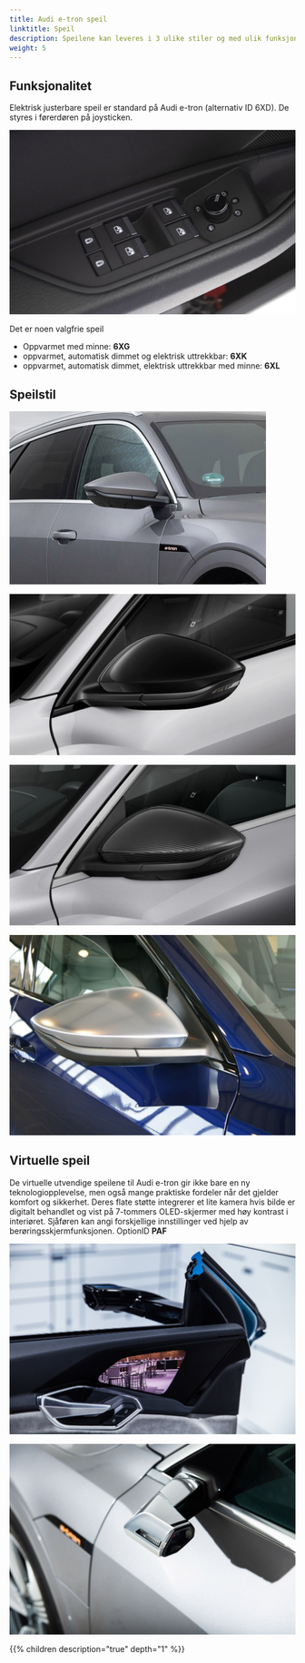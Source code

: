 ```yaml
---
title: Audi e-tron speil
linktitle: Speil
description: Speilene kan leveres i 3 ulike stiler og med ulik funksjonalitet.
weight: 5
---
```


## Funksjonalitet

Elektrisk justerbare speil er standard på Audi e-tron (alternativ ID 6XD). De styres i førerdøren på joysticken.

![Speilkontroll](control.jpg "Speilene styres i førerdøren" )

Det er noen valgfrie speil

- Oppvarmet med minne: **6XG**
- oppvarmet, automatisk dimmet og elektrisk uttrekkbar: **6XK**
- oppvarmet, automatisk dimmet, elektrisk uttrekkbar med minne: **6XL**

## Speilstil

![Painted mirror](mirrors_painted.png "Maint speil i kroppsfarge")

![Black mirror](mirrors_black.png "Black mirror Option ID 6FJ")

![Svart speil](mirrors_carbon.png "Karbonspeil")

![Black mirror](mirrors_aluminum.jpg "Aluminum speil for e-tron S")

## Virtuelle speil

De virtuelle utvendige speilene til Audi e-tron gir ikke bare en ny teknologiopplevelse, men også mange praktiske fordeler når det gjelder komfort og sikkerhet. Deres flate støtte integrerer et lite kamera hvis bilde er digitalt behandlet og vist på 7-tommers OLED-skjermer med høy kontrast i interiøret. Sjåføren kan angi forskjellige innstillinger ved hjelp av berøringsskjermfunksjonen. OptionID **PAF**

![Virtual Mirrors](virtualmirrors.jpg "Virtual Mirrors")

![Virtual Mirrors](virtualmirrors2.jpg "Virtual Mirrors")

{{% children description="true" depth="1" %}}
